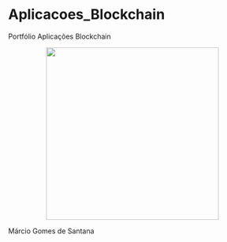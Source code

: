 # Aplicacoes_Blockchain
Portfólio Aplicações Blockchain

<div align="center">
<img src="https://user-images.githubusercontent.com/68255679/187968097-4f5024e4-cc1b-4b6c-a111-97b545ee1678.png" width="350px" />
</div>

Márcio Gomes de Santana
